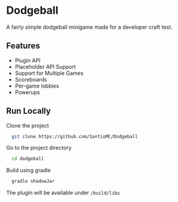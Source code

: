 
# Dodgeball

A fairly simple dodgeball minigame made for a developer craft test.

## Features

- Plugin API
- Placeholder API Support
- Support for Multiple Games
- Scoreboards
- Per-game lobbies
- Powerups

## Run Locally

Clone the project

```bash
  git clone https://github.com/SantioMC/Dodgeball
```

Go to the project directory

```bash
  cd dodgeball
```

Build using gradle

```bash
  gradle shadowJar
```

The plugin will be available under `/build/libs`